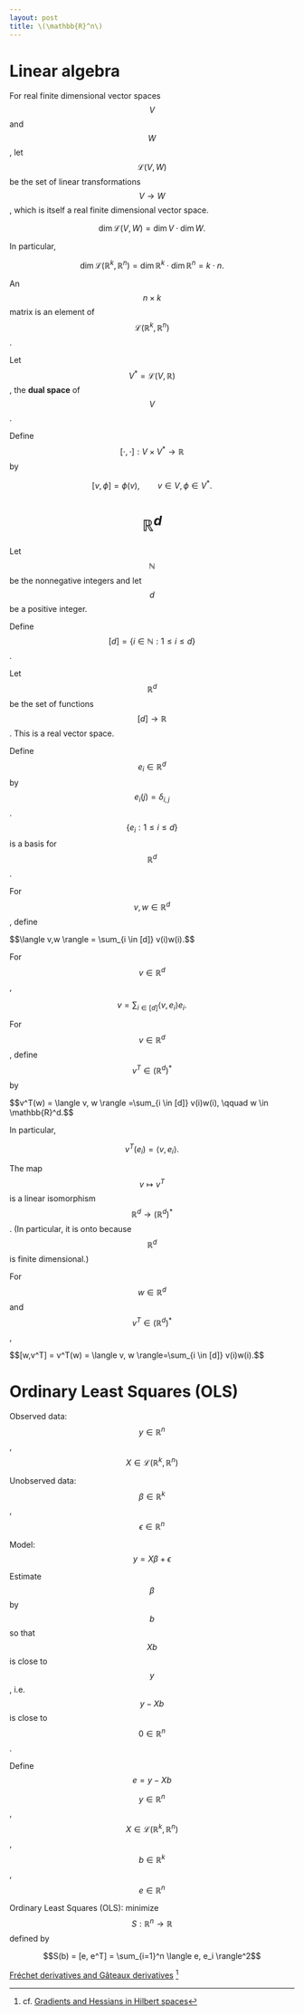 ```yaml
---
layout: post
title: \(\mathbb{R}^n\)
---
```


# Linear algebra

For real finite dimensional vector spaces $$V$$ and $$W$$, let $$\mathscr{L}(V,W)$$
be the set of linear transformations $$V \to W$$, which is itself a real finite dimensional vector space.

$$\dim \mathscr{L}(V,W) = \dim V \cdot \dim W.$$

In particular,

$$\dim \mathscr{L}(\mathbb{R}^k,\mathbb{R}^n) = \dim \mathbb{R}^k \cdot \dim \mathbb{R}^n = k\cdot n.$$

An $$n \times k$$ matrix is an element of $$\mathscr{L}(\mathbb{R}^k,\mathbb{R}^n)$$.

Let $$V^* = \mathscr{L}(V,\mathbb{R})$$, the **dual space** of $$V$$.

Define $$[\cdot,\cdot]:V \times V^* \to \mathbb{R}$$ by

$$[v,\phi] = \phi(v), \qquad v \in V, \phi \in V^*.$$

# $$\mathbb{R}^d$$

Let $$\mathbb{N}$$ be the nonnegative integers and let $$d$$ be a positive integer.

Define $$[d]=\{i \in \mathbb{N}: 1 \leq i \leq d\}$$.

Let $$\mathbb{R}^d$$ be the set of functions $$[d] \to \mathbb{R}$$. This is a real vector space.

Define $$e_i \in \mathbb{R}^d$$ by $$e_i(j) = \delta_{i,j}$$. $$\{e_i: 1 \leq i \leq d\}$$
is a basis for $$\mathbb{R}^d$$.

For $$v, w \in \mathbb{R}^d$$, define

$$\langle v,w \rangle = \sum_{i \in [d]\} v(i)w(i).$$

For $$v \in \mathbb{R}^d$$,

$$
v = \sum_{i \in [d]} \langle v,e_i \rangle e_i.
$$

For $$v \in \mathbb{R}^d$$, define $$v^T \in (\mathbb{R}^d)^*$$ by

$$v^T(w) = \langle v, w \rangle =\sum_{i \in [d]\} v(i)w(i), \qquad w \in \mathbb{R}^d.$$

In particular,

$$v^T(e_i) = \langle v, e_i \rangle.$$

The map $$v \mapsto v^T$$ is a linear isomorphism $$\mathbb{R}^d \to (\mathbb{R}^d)^*$$. (In particular, it is onto because $$\mathbb{R}^d$$ is finite dimensional.)

For $$w \in \mathbb{R}^d$$ and $$v^T \in (\mathbb{R}^d)^*$$,

$$[w,v^T] = v^T(w) = \langle v, w \rangle=\sum_{i \in [d]\} v(i)w(i).$$

# Ordinary Least Squares (OLS)

Observed data: $$y \in \mathbb{R}^n$$, $$X \in \mathscr{L}(\mathbb{R}^k,\mathbb{R}^n)$$

Unobserved data: $$\beta \in \mathbb{R}^k$$, $$\epsilon \in \mathbb{R}^n$$

Model: $$y = X\beta + \epsilon$$

Estimate $$\beta$$ by $$b$$ so that $$Xb$$ is close to $$y$$, i.e. $$y-Xb$$ is close to $$0 \in \mathbb{R}^n$$.

Define $$e=y-Xb$$

$$y \in \mathbb{R}^n$$, $$X \in \mathscr{L}(\mathbb{R}^k,\mathbb{R}^n)$$, $$b \in \mathbb{R}^k$$, $$e \in \mathbb{R}^n$$

Ordinary Least Squares (OLS): minimize $$S:\mathbb{R}^n \to \mathbb{R}$$ defined by

$$S(b) = [e, e^T] = \sum_{i=1}^n \langle e, e_i \rangle^2$$



[Fréchet derivatives and Gâteaux derivatives](https://jordanbell.info/LaTeX/mathematics/frechetderivatives/) [^1]

[^1]: cf. [Gradients and Hessians in Hilbert spaces](https://jordanbell.info/LaTeX/mathematics/gradienthilbert/)
